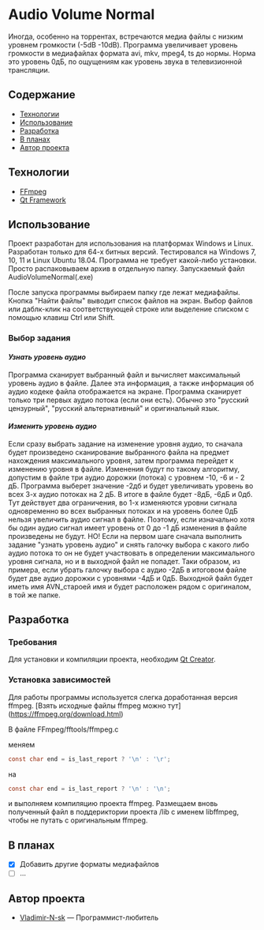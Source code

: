 # Audio Volume Normal
Иногда, особенно на торрентах, встречаются медиа файлы с низким уровнем громкости (-5dB -10dB).
Программа увеличивает уровень громкости в медиафайлах формата avi, mkv, mpeg4, ts до нормы.
Норма это уровень 0дБ, по ощущениям как уровень звука в телевизионной трансляции.

## Содержание
- [Технологии](#технологии)
- [Использование](#использование)
- [Разработка](#разработка)
- [В планах](#в-планах)
- [Автор проекта](#автор-проекта)

## Технологии
- [FFmpeg](https://ffmpeg.org/)
- [Qt Framework](https://www.qt.io/product/framework)


## Использование
Проект разработан для использования на платформах Windows и Linux. Разработан только для 64-х битных версий.
Тестировался на Windows 7, 10, 11 и Linux Ubuntu 18.04.
Программа не требует какой-либо установки. Просто распаковываем архив в отдельную папку.
Запускаемый файл AudioVolumeNormal(.exe)

После запуска программы выбираем папку где лежат медиафайлы.  Кнопка "Найти файлы" выводит список
файлов на экран. Выбор файлов или даблк-клик на соответствующей строке или выделение списком с помощью
клавиш Ctrl или Shift.

### Выбор задания
#### *Узнать уровень аудио*
Программа сканирует выбранный файл и вычисляет максимальный уровень аудио в файле. Далее эта информация, а также информация об
аудио кодеке файла отображается на экране. Программа сканирует только три первых аудио потока (если они есть).
Обычно это "русский цензурный", "русский альтернативный" и оригинальный язык.

#### *Изменить уровень аудио*
Если сразу выбрать задание на изменение уровня аудио, то сначала будет произведено сканирование выбранного файла на предмет
нахождения максимального уровня, затем программа перейдет к изменению уровня в файле.
Изменения будут по такому алгоритму, допустим в файле три аудио дорожки (потока) с уровнем -10, -6 и - 2 дБ.
Программа выберет значение -2дб и будет увеличивать уровень во всех 3-х аудио потоках на 2 дБ. В итоге в файле будет
-8дБ, -6дБ и 0дб. Тут действует два ограничения, во 1-х изменяются уровни сигнала одновременно во всех выбранных потоках и
на уровень более 0дБ нельзя увеличить аудио сигнал в файле. Поэтому, если изначально хотя бы один аудио сигнал имеет
уровень от 0 до -1 дБ изменения в файле произведены не будут.
НО! Если на первом шаге сначала выполнить задание "узнать уровень аудио" и снять галочку выбора с какого либо аудио потока
то он не будет участвовать в определении максимального уровня сигнала, но и в выходной файл не попадет. Таки образом, из примера, если убрать галочку выбора с аудио -2дБ в итоговом файле будет две аудио дорожки с уровнями -4дБ и 0дБ.
Выходной файл будет иметь имя AVN_староей имя и будет расположен рядом с оригиналом, в той же папке.


## Разработка

### Требования
Для установки и компиляции проекта, необходим [Qt Creator](https://www.qt.io/product/development-tools).

### Установка зависимостей
Для работы программы используется слегка доработанная версия ffmpeg.
[Взять исходные файлы ffmpeg можно тут] (https://ffmpeg.org/download.html)

В файле FFmpeg/fftools/ffmpeg.c

меняем
```c
const char end = is_last_report ? '\n' : '\r';
```
на
```c
const char end = is_last_report ? '\n' : '\n';
```
и выполняем компиляцию проекта ffmpeg.
Размещаем вновь полученный файл в поддериктории проекта /lib с именем libffmpeg, чтобы не путать с оригинальным ffmpeg.

## В планах
- [x] Добавить другие форматы медиафайлов
- [ ] ...

## Автор проекта

- [Vladimir-N-sk](alvladnik@gmail.com) — Программист-любитель
